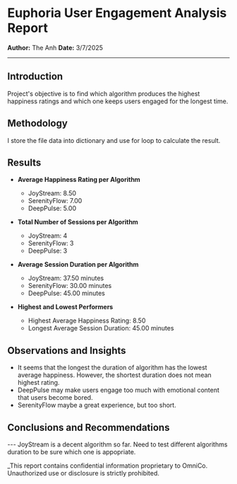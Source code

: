 # Euphoria User Engagement Analysis Report

**Author:** The Anh
**Date:** 3/7/2025

---

## Introduction

Project's objective is to find which algorithm produces the highest happiness ratings and which one keeps users engaged for the longest time.

## Methodology

I store the file data into dictionary and use for loop to calculate the result.

## Results

- **Average Happiness Rating per Algorithm**

  - JoyStream: 8.50
  - SerenityFlow: 7.00
  - DeepPulse: 5.00

- **Total Number of Sessions per Algorithm**

  - JoyStream: 4
  - SerenityFlow: 3
  - DeepPulse: 3

- **Average Session Duration per Algorithm**

  - JoyStream: 37.50 minutes
  - SerenityFlow: 30.00 minutes
  - DeepPulse: 45.00 minutes

- **Highest and Lowest Performers**
  - Highest Average Happiness Rating: 8.50
  - Longest Average Session Duration: 45.00 minutes

## Observations and Insights

  - It seems that the longest the duration of algorithm has the lowest average happiness. However, the shortest duration does not mean highest rating.
  - DeepPulse may make users engage too much with emotional content that users become bored.
  - SerenityFlow maybe a great experience, but too short.

## Conclusions and Recommendations

--- JoyStream is a decent algorithm so far. Need to test different algorithms duration to be sure which one is appopriate.

_This report contains confidential information proprietary to OmniCo. Unauthorized use or disclosure is strictly prohibited.
